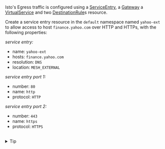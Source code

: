 Isto's Egress traffic is configured using
a [ServiceEntry](https://istio.io/latest/docs/reference/config/networking/service-entry/#ServiceEntry),
a [Gateway](https://istio.io/latest/docs/reference/config/networking/gateway/)
a [VirtualService](https://istio.io/latest/docs/reference/config/networking/virtual-service/)
and two [DestinationRule](https://istio.io/latest/docs/reference/config/networking/destination-rule/)s
resource.

Create a service entry resource in the `default` namespace named `yahoo-ext` to allow
access to host `finance.yahoo.com` over HTTP and HTTPs, with the following properties:

*service entry:*
* name: `yahoo-ext`
* hosts: `finance.yahoo.com`
* resolution: `DNS`
* location: `MESH_EXTERNAL`

*service entry port 1:*
* number: `80`
* name: `http`
* protocol: `HTTP`

*service entry port 2:*
* number: `443`
* name: `https`
* protocol: `HTTPS`


<br>
<details><summary>Tip</summary>

```plain
apiVersion: networking.istio.io/v1alpha3
kind: ServiceEntry
metadata:
  name: // TODO
spec:
  hosts:
  - // TODO
  ports:
  - number: // TODO
    name: // TODO
    protocol: // TODO
  - number: // TODO
    name: // TODO
    protocol: // TODO
  resolution: // TODO
  location: // TODO
```{{copy}}
</details>

<br>
<details><summary>Solution</summary>

```plain
apiVersion: networking.istio.io/v1alpha3
kind: ServiceEntry
metadata:
  name: yahoo-ext
spec:
  hosts:
  - finance.yahoo.com
  ports:
  - number: 80
    name: http
    protocol: HTTP
  - number: 443
    name: https
    protocol: HTTPS
  resolution: DNS
  location: MESH_EXTERNAL
```{{copy}}
</details>